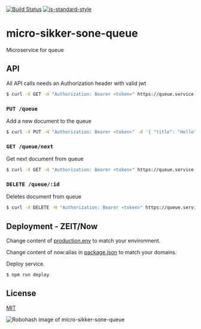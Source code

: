 [![Build Status](https://travis-ci.org/telemark/micro-sikker-sone-queue.svg?branch=master)](https://travis-ci.org/telemark/micro-sikker-sone-queue)
[![js-standard-style](https://img.shields.io/badge/code%20style-standard-brightgreen.svg?style=flat)](https://github.com/feross/standard)

# micro-sikker-sone-queue

Microservice for queue

## API

All API calls needs an Authorization header with valid jwt

```bash
$ curl -X GET -H "Authorization: Bearer <token>" https://queue.service.io/queue/next
```

### ```PUT /queue```

Add a new document to the queue

```bash
$ curl -X PUT -H "Authorization: Bearer <token>" -d '{ "title": "Hello", "description": "World!" }' https://queue.service.io/queue
```

### ```GET /queue/next```

Get next document from queue

```bash
$ curl -X GET -H "Authorization: Bearer <token>" https://queue.service.io/queue/next
```

### ```DELETE /queue/:id```

Deletes document from queue

```bash
$ curl -X DELETE -H "Authorization: Bearer <token>" https://queue.service.io/queue/5af938ee51450ae8f3b17e5f
```

## Deployment - ZEIT/Now

Change content of [production.env](production.env) to match your environment.

Change content of now:alias in [package.json](package.json) to match your domains.

Deploy service.

```bash
$ npm run deploy
```

## License

[MIT](LICENSE)

![Robohash image of micro-sikker-sone-queue](https://robots.kebabstudios.party/micro-sikker-sone-queue.png "Robohash image of micro-sikker-sone-queue")
